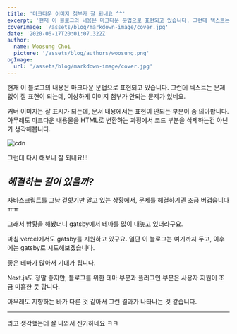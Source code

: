 ```yaml
---
title: '마크다운 이미지 첨부가 잘 되네요 ^^'
excerpt: '현재 이 블로그의 내용은 마크다운 문법으로 표현되고 있습니다. 그런데 텍스트는 문제없이 잘 표현이 되는데, 이상하게 이미지 첨부가 안되는 문제가 있네요. 라고 생각했었는데 다시 해보니 잘 되네요 ^^'
coverImage: '/assets/blog/markdown-image/cover.jpg'
date: '2020-06-17T20:01:07.322Z'
author:
  name: Woosung Choi
  picture: '/assets/blog/authors/woosung.png'
ogImage:
  url: '/assets/blog/markdown-image/cover.jpg'
---
```


현재 이 블로그의 내용은 마크다운 문법으로 표현되고 있습니다. 그런데 텍스트는 문제없이 잘 표현이 되는데, 이상하게 이미지 첨부가 안되는 문제가 있네요.

커버 이미지는 잘 표시가 되는데, 문서 내용에서는 표현이 안되는 부분이 좀 의아합니다. 아무래도 마크다운 내용물을 HTML로 변환하는 과정에서 코드 부분을 삭제하는건 아닌가 생각해봅니다.

![cdn](/assets/blog/markdown-image/cover.jpg)

그런데 다시 해보니 잘 되네요!!!

## *해결하는 길이 있을까?*

자바스크립트를 그냥 겉핥기만 알고 있는 상황에서, 문제를 해결하기엔 조금 버겁습니다 ㅠㅠ

그래서 방황을 해봤더니 gatsby에서 테마를 많이 내놓고 있더라구요.

마침 vercel에서도 gatsby를 지원하고 있구요. 일단 이 블로그는 여기까지 두고, 이후에는 gatsby로 시도해보겠습니다. 

좋은 테마가 많아서 기대가 됩니다.

Next.js도 정말 좋지만, 블로그를 위한 테마 부분과 플러그인 부분은 사용자 지원이 조금 미흡한 듯 합니다.

아무래도 지향하는 바가 다른 것 같아서 그런 결과가 나타나는 것 같습니다.

---

라고 생각했는데 잘 나와서 신기하네요 ㅋㅋ